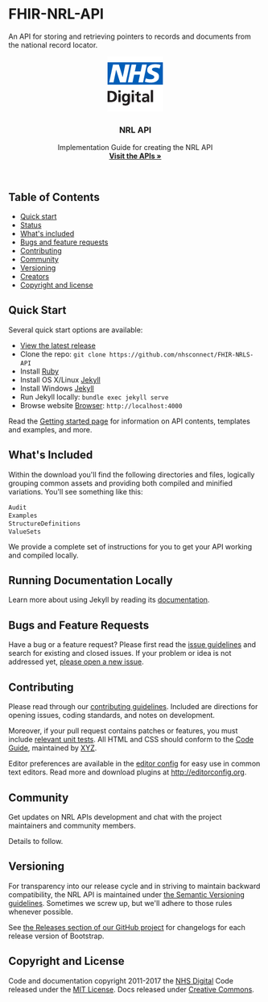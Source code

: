 # FHIR-NRL-API

An API for storing and retrieving pointers to records and documents from the national record locator.

<p align="center">
  <a href="https://v4-alpha.getbootstrap.com">
  <img src="images/logo.png">
  </a>

  <h3 align="center">NRL API</h3>

  <p align="center">
    Implementation Guide for creating the NRL API
    <br>
    <a href="#"><strong>Visit the APIs &raquo;</strong></a>
  </p>
</p>

<br>

## Table of Contents

- [Quick start](#quick-start)
- [Status](#status)
- [What's included](#whats-included)
- [Bugs and feature requests](#bugs-and-feature-requests)
- [Contributing](#contributing)
- [Community](#community)
- [Versioning](#versioning)
- [Creators](#creators)
- [Copyright and license](#copyright-and-license)

## Quick Start

Several quick start options are available:

- [View the latest release]( )
- Clone the repo: `git clone https://github.com/nhsconnect/FHIR-NRLS-API`
- Install [Ruby](https://www.ruby-lang.org/en/documentation/installation/#homebrew)
- Install OS X/Linux [Jekyll](https://jekyllrb.com/docs/installation/)
- Install Windows [Jekyll](https://jekyllrb.com/docs/windows/)
- Run Jekyll locally: `bundle exec jekyll serve`
- Browse website [Browser](http://localhost:4000): `http://localhost:4000`

Read the [Getting started page](#) for information on API contents, templates and examples, and more.

## What's Included

Within the download you'll find the following directories and files, logically grouping common assets and providing both compiled and minified variations. You'll see something like this:

```
Audit
Examples
StructureDefinitions
ValueSets
```

We provide a complete set of instructions for you to get your API working and compiled locally.

## Running Documentation Locally

Learn more about using Jekyll by reading its [documentation](https://jekyllrb.com/docs/home/).

## Bugs and Feature Requests

Have a bug or a feature request? Please first read the [issue guidelines](https://github.com/nhsconnect/FHIR-NRLS-API/master/CONTRIBUTING.md#using-the-issue-tracker) and search for existing and closed issues. If your problem or idea is not addressed yet, [please open a new issue](https://github.com/nhsconnect/FHIR-NRLS-API/issues/new).

## Contributing

Please read through our [contributing guidelines](). Included are directions for opening issues, coding standards, and notes on development.

Moreover, if your pull request contains patches or features, you must include [relevant unit tests](). All HTML and CSS should conform to the [Code Guide](), maintained by [XYZ]().

Editor preferences are available in the [editor config]() for easy use in common text editors. Read more and download plugins at <http://editorconfig.org>.

## Community

Get updates on NRL APIs development and chat with the project maintainers and community members.

Details to follow.
<!--
- Follow [@careconnectapi on Twitter](https://twitter.com/getbootstrap).
- Read and subscribe to [The INTEROpen CareConnect API](http://www.interopen.org/).
- Join [the official Ryver room](https://interopen.ryver.com/).
-->

## Versioning

For transparency into our release cycle and in striving to maintain backward compatibility, the NRL API is maintained under [the Semantic Versioning guidelines](http://semver.org/). Sometimes we screw up, but we'll adhere to those rules whenever possible.

See [the Releases section of our GitHub project](https://github.com/nhsconnect/FHIR-NRLS-API/releases) for changelogs for each release version of Bootstrap.

<!--Release announcement posts on [the official CareConnect API blog](#) contain summaries of the most noteworthy changes made in each release.-->

## Copyright and License

Code and documentation copyright 2011-2017 the [NHS Digital](#) Code released under the [MIT License](#). Docs released under [Creative Commons](#).
